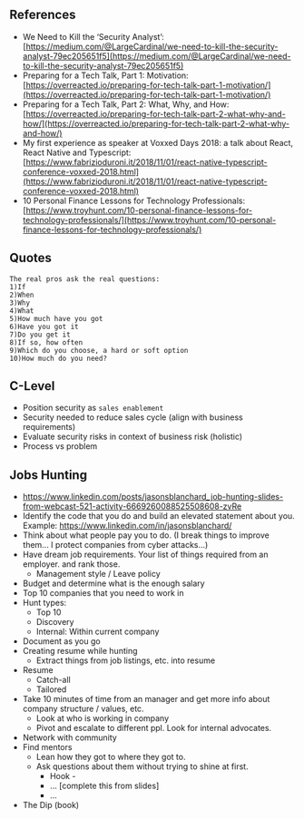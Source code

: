 ## References

- We Need to Kill the ‘Security Analyst’: [https://medium.com/@LargeCardinal/we-need-to-kill-the-security-analyst-79ec205651f5](https://medium.com/@LargeCardinal/we-need-to-kill-the-security-analyst-79ec205651f5)
- Preparing for a Tech Talk, Part 1: Motivation: [https://overreacted.io/preparing-for-tech-talk-part-1-motivation/](https://overreacted.io/preparing-for-tech-talk-part-1-motivation/)
- Preparing for a Tech Talk, Part 2: What, Why, and How: [https://overreacted.io/preparing-for-tech-talk-part-2-what-why-and-how/](https://overreacted.io/preparing-for-tech-talk-part-2-what-why-and-how/)
- My first experience as speaker at Voxxed Days 2018: a talk about React, React Native and Typescript: [https://www.fabrizioduroni.it/2018/11/01/react-native-typescript-conference-voxxed-2018.html](https://www.fabrizioduroni.it/2018/11/01/react-native-typescript-conference-voxxed-2018.html)
- 10 Personal Finance Lessons for Technology Professionals: [https://www.troyhunt.com/10-personal-finance-lessons-for-technology-professionals/](https://www.troyhunt.com/10-personal-finance-lessons-for-technology-professionals/)

## Quotes

```
The real pros ask the real questions:
1)If
2)When
3)Why
4)What
5)How much have you got
6)Have you got it
7)Do you get it
8)If so, how often
9)Which do you choose, a hard or soft option
10)How much do you need?
```

## C-Level

- Position security as `sales enablement`
- Security needed to reduce sales cycle (align with business requirements)
- Evaluate security risks in context of business risk (holistic)
- Process vs problem

## Jobs Hunting

- <https://www.linkedin.com/posts/jasonsblanchard_job-hunting-slides-from-webcast-521-activity-6669260088525508608-zvRe>
- Identify the code that you do and build an elevated statement about you. Example: <https://www.linkedin.com/in/jasonsblanchard/>
- Think about what people pay you to do. (I break things to improve them... I protect companies from cyber attacks...)
- Have dream job requirements. Your list of things required from an employer. and rank those. 
  - Management style / Leave policy
- Budget and determine what is the enough salary
- Top 10 companies that you need to work in
- Hunt types:
  - Top 10
  - Discovery
  - Internal: Within current company
- Document as you go 
- Creating resume while hunting
  - Extract things from job listings, etc. into resume
- Resume
  - Catch-all
  - Tailored 
- Take 10 minutes of time from an manager and get more info about company structure / values, etc. 
  - Look at who is working in company
  - Pivot and escalate to different ppl. Look for internal advocates.
- Network with community
- Find mentors 
  - Lean how they got to where they got to. 
  - Ask questions about them without trying to shine at first.
    - Hook -
    - ... [complete this from slides]
    - ...
- The Dip (book)
